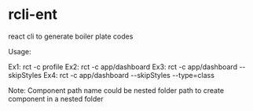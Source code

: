 # rcli-ent
 react cli to generate boiler plate codes

Usage: 

Ex1: rct -c profile
Ex2: rct -c app/dashboard
Ex3: rct -c app/dashboard --skipStyles
Ex4: rct -c app/dashboard --skipStyles --type=class

Note: Component path name could be nested folder path to create component in a nested folder